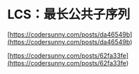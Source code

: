 # LCS：最长公共子序列
<p id="xzxTfnbsF7RfswxaMeCPSa">

[https://codersunny.com/posts/da46549b](<https://codersunny.com/posts/da46549b>)

</p>

<p id="h92vt6QEFSSYG4xGoBChzs">

[https://codersunny.com/posts/62fa33fe](<https://codersunny.com/posts/62fa33fe>)

</p>

<p id="a1CUnmbCwhoXH8zjpFaexp">



</p>
